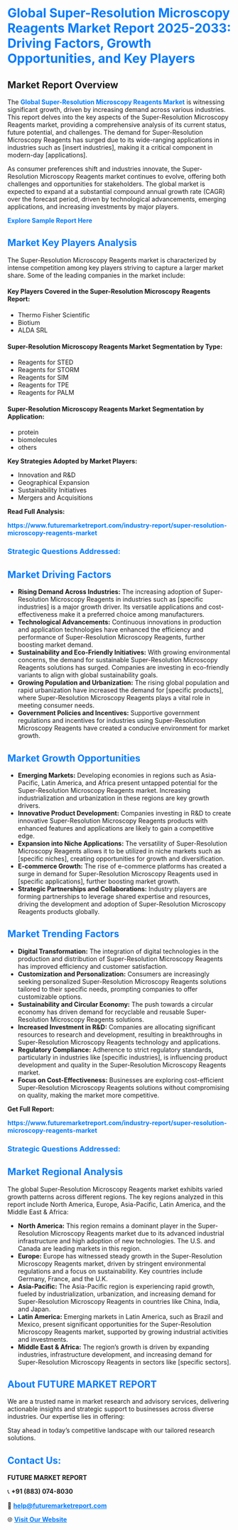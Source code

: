 <h1 style="color: #007BFF;">Global Super-Resolution Microscopy Reagents Market Report 2025-2033: Driving Factors, Growth Opportunities, and Key Players</h1>

<section id="overview">
<h2>Market Report Overview</h2>
<p>The <a href="https://www.futuremarketreport.com/industry-report/super-resolution-microscopy-reagents-market" style="color: #007BFF; text-decoration: none;"><strong>Global Super-Resolution Microscopy Reagents Market</strong></a> is witnessing significant growth, driven by increasing demand across various industries. This report delves into the key aspects of the Super-Resolution Microscopy Reagents market, providing a comprehensive analysis of its current status, future potential, and challenges. The demand for Super-Resolution Microscopy Reagents has surged due to its wide-ranging applications in industries such as [insert industries], making it a critical component in modern-day [applications].</p>
<p>As consumer preferences shift and industries innovate, the Super-Resolution Microscopy Reagents market continues to evolve, offering both challenges and opportunities for stakeholders. The global market is expected to expand at a substantial compound annual growth rate (CAGR) over the forecast period, driven by technological advancements, emerging applications, and increasing investments by major players.</p>
</section>

<section id="overview">
<p><a href="https://www.futuremarketreport.com/request-sample/reportId=114919" style="color: #007BFF; text-decoration: none;"><strong>Explore Sample Report Here</strong></a></p>
</section>

<section id="key-players">
<h2 style="color: #007BFF;">Market Key Players Analysis</h2>
<p>The Super-Resolution Microscopy Reagents market is characterized by intense competition among key players striving to capture a larger market share. Some of the leading companies in the market include:</p>
<h4>Key Players Covered in the Super-Resolution Microscopy Reagents Report:</h4>
<ul><li>Thermo Fisher Scientific</li><li>Biotium</li><li>ALDA SRL</li></ul>
<h4>Super-Resolution Microscopy Reagents Market Segmentation by Type:</h4>
<ul><li>Reagents for STED</li><li>Reagents for STORM</li><li>Reagents for SIM</li><li>Reagents for TPE</li><li>Reagents for PALM</li></ul>

<h4>Super-Resolution Microscopy Reagents Market Segmentation by Application:</h4>
<ul><li>protein</li><li>biomolecules</li><li>others</li></ul>
<p><strong>Key Strategies Adopted by Market Players:</strong></p>
<ul>
<li>Innovation and R&D</li>
<li>Geographical Expansion</li>
<li>Sustainability Initiatives</li>
<li>Mergers and Acquisitions</li>
</ul>
</section>

<section>
<p><strong>Read Full Analysis: </strong></p><a href="https://www.futuremarketreport.com/industry-report/super-resolution-microscopy-reagents-market" style="color: #007BFF; text-decoration: none;"><strong>https://www.futuremarketreport.com/industry-report/super-resolution-microscopy-reagents-market</strong></a>
<h3 style="color: #007BFF;">Strategic Questions Addressed:</h3>
</section>

<section id="driving-factors">
<h2 style="color: #007BFF;">Market Driving Factors</h2>
<ul>
<li><strong>Rising Demand Across Industries:</strong> The increasing adoption of Super-Resolution Microscopy Reagents in industries such as [specific industries] is a major growth driver. Its versatile applications and cost-effectiveness make it a preferred choice among manufacturers.</li>
<li><strong>Technological Advancements:</strong> Continuous innovations in production and application technologies have enhanced the efficiency and performance of Super-Resolution Microscopy Reagents, further boosting market demand.</li>
<li><strong>Sustainability and Eco-Friendly Initiatives:</strong> With growing environmental concerns, the demand for sustainable Super-Resolution Microscopy Reagents solutions has surged. Companies are investing in eco-friendly variants to align with global sustainability goals.</li>
<li><strong>Growing Population and Urbanization:</strong> The rising global population and rapid urbanization have increased the demand for [specific products], where Super-Resolution Microscopy Reagents plays a vital role in meeting consumer needs.</li>
<li><strong>Government Policies and Incentives:</strong> Supportive government regulations and incentives for industries using Super-Resolution Microscopy Reagents have created a conducive environment for market growth.</li>
</ul>
</section>

<section id="growth-opportunities">
<h2 style="color: #007BFF;">Market Growth Opportunities</h2>
<ul>
<li><strong>Emerging Markets:</strong> Developing economies in regions such as Asia-Pacific, Latin America, and Africa present untapped potential for the Super-Resolution Microscopy Reagents market. Increasing industrialization and urbanization in these regions are key growth drivers.</li>
<li><strong>Innovative Product Development:</strong> Companies investing in R&D to create innovative Super-Resolution Microscopy Reagents products with enhanced features and applications are likely to gain a competitive edge.</li>
<li><strong>Expansion into Niche Applications:</strong> The versatility of Super-Resolution Microscopy Reagents allows it to be utilized in niche markets such as [specific niches], creating opportunities for growth and diversification.</li>
<li><strong>E-commerce Growth:</strong> The rise of e-commerce platforms has created a surge in demand for Super-Resolution Microscopy Reagents used in [specific applications], further boosting market growth.</li>
<li><strong>Strategic Partnerships and Collaborations:</strong> Industry players are forming partnerships to leverage shared expertise and resources, driving the development and adoption of Super-Resolution Microscopy Reagents products globally.</li>
</ul>
</section>

<section id="trending-factors">
<h2 style="color: #007BFF;">Market Trending Factors</h2>
<ul>
<li><strong>Digital Transformation:</strong> The integration of digital technologies in the production and distribution of Super-Resolution Microscopy Reagents has improved efficiency and customer satisfaction.</li>
<li><strong>Customization and Personalization:</strong> Consumers are increasingly seeking personalized Super-Resolution Microscopy Reagents solutions tailored to their specific needs, prompting companies to offer customizable options.</li>
<li><strong>Sustainability and Circular Economy:</strong> The push towards a circular economy has driven demand for recyclable and reusable Super-Resolution Microscopy Reagents solutions.</li>
<li><strong>Increased Investment in R&D:</strong> Companies are allocating significant resources to research and development, resulting in breakthroughs in Super-Resolution Microscopy Reagents technology and applications.</li>
<li><strong>Regulatory Compliance:</strong> Adherence to strict regulatory standards, particularly in industries like [specific industries], is influencing product development and quality in the Super-Resolution Microscopy Reagents market.</li>
<li><strong>Focus on Cost-Effectiveness:</strong> Businesses are exploring cost-efficient Super-Resolution Microscopy Reagents solutions without compromising on quality, making the market more competitive.</li>
</ul>
</section>

<section>
<p><strong>Get Full Report: </strong></p><a href="https://www.futuremarketreport.com/industry-report/super-resolution-microscopy-reagents-market" style="color: #007BFF; text-decoration: none;"><strong>https://www.futuremarketreport.com/industry-report/super-resolution-microscopy-reagents-market</strong></a>
<h3 style="color: #007BFF;">Strategic Questions Addressed:</h3>
</section>


<section id="regional-analysis">
<h2 style="color: #007BFF;">Market Regional Analysis</h2>
<p>The global Super-Resolution Microscopy Reagents market exhibits varied growth patterns across different regions. The key regions analyzed in this report include North America, Europe, Asia-Pacific, Latin America, and the Middle East & Africa:</p>
<ul>
<li><strong>North America:</strong> This region remains a dominant player in the Super-Resolution Microscopy Reagents market due to its advanced industrial infrastructure and high adoption of new technologies. The U.S. and Canada are leading markets in this region.</li>
<li><strong>Europe:</strong> Europe has witnessed steady growth in the Super-Resolution Microscopy Reagents market, driven by stringent environmental regulations and a focus on sustainability. Key countries include Germany, France, and the U.K.</li>
<li><strong>Asia-Pacific:</strong> The Asia-Pacific region is experiencing rapid growth, fueled by industrialization, urbanization, and increasing demand for Super-Resolution Microscopy Reagents in countries like China, India, and Japan.</li>
<li><strong>Latin America:</strong> Emerging markets in Latin America, such as Brazil and Mexico, present significant opportunities for the Super-Resolution Microscopy Reagents market, supported by growing industrial activities and investments.</li>
<li><strong>Middle East & Africa:</strong> The region’s growth is driven by expanding industries, infrastructure development, and increasing demand for Super-Resolution Microscopy Reagents in sectors like [specific sectors].</li>
</ul>
</section>

<footer>
<h2 style="color: #007BFF;">About FUTURE MARKET REPORT</h2>
<p>We are a trusted name in market research and advisory services, delivering actionable insights and strategic support to businesses across diverse industries. Our expertise lies in offering:</p>

<p>Stay ahead in today’s competitive landscape with our tailored research solutions.</p>

<h2 style="color: #007BFF;">Contact Us:</h2>
<p><strong>FUTURE MARKET REPORT</strong></p>
<p>📞 <strong>+91 (883) 074-8030</strong></p>
<p>📧 <strong><a href="mailto:help@futuremarketreport.com" style="color: #007BFF;">help@futuremarketreport.com</a></strong></p>
<p>🌐 <strong><a href="https://www.futuremarketreport.com/" style="color: #007BFF;">Visit Our Website</a></strong></p>
</footer>